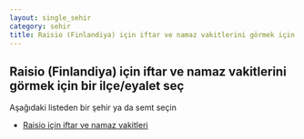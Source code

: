 ```yaml
---
layout: single_sehir
category: sehir
title: Raisio (Finlandiya) için iftar ve namaz vakitlerini görmek için bir ilçe/eyalet seç
---
```



## Raisio (Finlandiya) için iftar ve namaz vakitlerini görmek için bir ilçe/eyalet seç

Aşağıdaki listeden bir şehir ya da semt seçin


* [Raisio için iftar ve namaz vakitleri](/iftar.html?sehir=Raisio&ulke=Finlandiya&state=Raisio)

